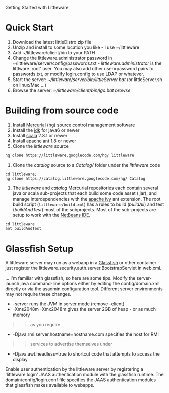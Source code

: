 Getting Started with Littleware

# Quick Start #

  1. Download the latest littleDistro.zip file
  1. Unzip and install to some location you like - I use ~/littleware
  1. Add ~/littleware/client/bin to your PATH
  1. Change the littleware.administrator password in ~/littleware/server/config/passwords.txt - _littleware.administrator_ is the littlware 'root' user.  You may also add other user=password pairs to passwords.txt, or modify login.config to use LDAP or whatever.
  1. Start the server: _~/littleware/server/bin/littleServer.bat_ (or littleServer.sh on linux/Mac ...)
  1. Browse the server: _~/littleware/client/bin/lgo.bat browse_


# Building from source code #

  1. Install [Mercurial](http://mercurial.selenic.com/) (hg) source control management software
  1. Install the [jdk](http://www.oracle.com/technetwork/java/javase/downloads/index.html) for java6 or newer
  1. Install [scala](http://scala-lang.org) 2.8.1 or newer
  1. Install [apache ant](http://ant.apache.org/) 1.8 or newer
  1. Clone the _littleware_ source
```
hg clone https://littleware.googlecode.com/hg/ littleware
```
  1. Clone the _catalog_ source to a _Catalog/_ folder under the _littleware_ code
```
cd littleware;
hg clone https://catalog.littleware.googlecode.com/hg/ Catalog
```
  1. The _littleware_ and _catalog_ Mercurial repositories each contain several java or scala sub-projects that each build some code asset (.jar), and manage interdependencies with the [apache ivy](http://ant.apache.org/ivy/) ant extension.  The root build script (`littleware/build.xml`) has a rules to build (_buildAll_) and test (_buildAndTest_) most of the subprojects.  Most of the sub-projects are setup to work with the [NetBeans IDE](http://netbeans.org).
```
cd littleware
ant buildAndTest
```


# Glassfish Setup #

A littleware server may run as a webapp in a [Glassfish](http://glassfish.dev.java.net) or other container - just register the littleware.security.auth.server.BootstrapServlet in web.xml.

...
I'm familiar with glassfish, so here are some tips.
Modify the server-launch java command-line options either by editing the config/domain.xml directly or via the asadmin configuration tool.  Different server environments may not require these changes.

  * -server runs the JVM in server mode (remove -client)
  * -Xms2048m -Xmx2048m gives the server 2GB of heap - or as much memory
> > as you require
  * -Djava.rmi.server.hostname=hostname.com specifies the host for RMI
> > services to advertise themselves under
  * -Djava.awt.headless=true to shortcut code that attempts to access the display

Enable user authentication by the littleware server by
registering a 'littleware.login' JAAS authentication module with the
glassfish runtime.  The domain/config/login.conf file specifies the
JAAS authentication modules that glassfish makes available to webapps.
